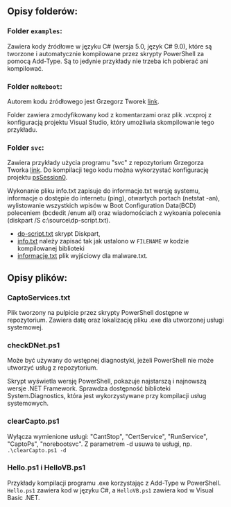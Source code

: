 ## Opisy folderów:

### Folder `examples`:
Zawiera kody źródłowe w języku C# (wersja 5.0, język C# 9.0), które są tworzone i automatycznie kompilowane przez skrypty PowerShell za pomocą Add-Type. Są to jedynie przykłady nie trzeba ich pobierać ani kompilować.

### Folder `noReboot`:
Autorem kodu źródłowego jest Grzegorz Tworek [link](https://github.com/gtworek/PSBits/tree/master/NoRebootSvc).

Folder zawiera zmodyfikowany kod z komentarzami oraz plik .vcxproj z konfiguracją projektu Visual Studio, który umożliwia skompilowanie tego przykładu.

### Folder `svc`:
Zawiera przykłady użycia programu "svc" z repozytorium Grzegorza Tworka [link](https://github.com/gtworek/PSBits/blob/master/Services/sekurak/svc.c). Do kompilacji tego kodu można wykorzystać konfigurację projektu [psSession0](https://github.com/IsJackAlive/CaptoWindows/blob/main/psSession0/dll-example.vcxproj).

Wykonanie pliku info.txt zapisuje do informacje.txt wersję systemu, informacje o dostępie do internetu (ping), otwartych portach (netstat -an), wylistowanie wszystkich wpisów w Boot Configuration Data(BCD) poleceniem (bcdedit /enum all) oraz wiadomościach z wykoania polecenia (diskpart /S c:\source\dp-script.txt).

- [dp-script.txt](https://github.com/IsJackAlive/CaptoWindows/blob/main/attachments/svc/dp-script.txt) skrypt Diskpart, 
- [info.txt](https://github.com/IsJackAlive/CaptoWindows/blob/main/attachments/svc/info.txt) należy zapisać tak jak ustalono w `FILENAME` w kodzie kompilowanej biblioteki 
- [informacje.txt](https://github.com/IsJackAlive/CaptoWindows/blob/main/attachments/svc/informacje.txt) plik wyjściowy dla malware.txt. 

## Opisy plików:

### CaptoServices.txt
Plik tworzony na pulpicie przez skrypty PowerShell dostępne w repozytorium. Zawiera datę oraz lokalizację pliku .exe dla utworzonej usługi systemowej.

### checkDNet.ps1
Może być używany do wstępnej diagnostyki, jeżeli PowerShell nie może utworzyć usług z repozytorium.

Skrypt wyświetla wersję PowerShell, pokazuje najstarszą i najnowszą wersje .NET Framework. Sprawdza dostępność biblioteki System.Diagnostics, która jest wykorzystywane przy kompilacji usług systemowych.

### clearCapto.ps1
Wyłącza wymienione usługi: "CantStop", "CertService", "RunService", "CaptoPs", "norebootsvc". Z parametrem -d usuwa te usługi, np. `.\clearCapto.ps1 -d`

### Hello.ps1 i HelloVB.ps1
Przykłady kompilacji programu .exe korzystając z Add-Type w PowerShell. `Hello.ps1` zawiera kod w języku C#, a `HelloVB.ps1` zawiera kod w Visual Basic .NET.